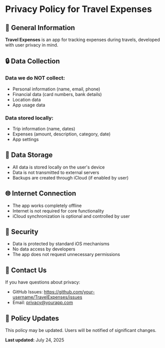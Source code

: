 # Privacy Policy for Travel Expenses

## 📱 General Information

**Travel Expenses** is an app for tracking expenses during travels, developed with user privacy in mind.

## 🔒 Data Collection

### Data we do NOT collect:
- Personal information (name, email, phone)
- Financial data (card numbers, bank details)
- Location data
- App usage data

### Data stored locally:
- Trip information (name, dates)
- Expenses (amount, description, category, date)
- App settings

## 💾 Data Storage

- All data is stored locally on the user's device
- Data is not transmitted to external servers
- Backups are created through iCloud (if enabled by user)

## 🌐 Internet Connection

- The app works completely offline
- Internet is not required for core functionality
- iCloud synchronization is optional and controlled by user

## 🔐 Security

- Data is protected by standard iOS mechanisms
- No data access by developers
- The app does not request unnecessary permissions

## 📧 Contact Us

If you have questions about privacy:
- GitHub Issues: https://github.com/your-username/TravelExpenses/issues
- Email: privacy@yourapp.com

## 📅 Policy Updates

This policy may be updated. Users will be notified of significant changes.

**Last updated:** July 24, 2025 